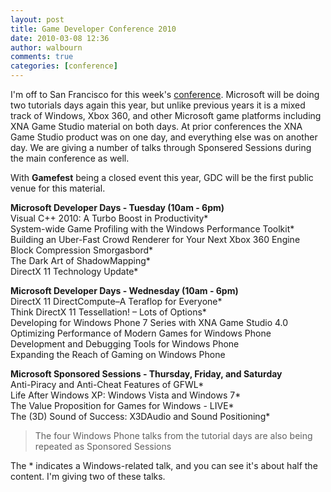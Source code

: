 ```yaml
---
layout: post
title: Game Developer Conference 2010
date: 2010-03-08 12:36
author: walbourn
comments: true
categories: [conference]
---
```

I'm off to San Francisco for this week's <a title=conference href="http://www.gdconf.com/" mce_href="http://www.gdconf.com/">conference</a>. Microsoft will be doing two tutorials days again this year, but unlike previous years it is a mixed track of Windows, Xbox 360, and other Microsoft game platforms including XNA Game Studio material on both days. At prior conferences the XNA Game Studio product was on one day, and everything else was on another day. We are giving a number of talks through Sponsered Sessions during the main conference as well.
<!--more-->

With **Gamefest** being a closed event this year, GDC will be the first public venue for this material.

<strong>Microsoft Developer Days - Tuesday (10am - 6pm)</strong>  
Visual C++ 2010: A Turbo Boost in Productivity*  
System-wide Game Profiling with the Windows Performance Toolkit*  
Building an Uber-Fast Crowd Renderer for Your Next Xbox 360 Engine  
Block Compression Smorgasbord*  
The Dark Art of ShadowMapping*  
DirectX 11 Technology Update*

<strong>Microsoft Developer Days - Wednesday (10am - 6pm)</strong>  
DirectX 11 DirectCompute–A Teraflop for Everyone*  
Think DirectX 11 Tessellation! – Lots of Options*  
Developing for Windows Phone 7 Series with XNA Game Studio 4.0  
Optimizing Performance of Modern Games for Windows Phone  
Development and Debugging Tools for Windows Phone  
Expanding the Reach of Gaming on Windows Phone

<strong>Microsoft Sponsored Sessions - Thursday, Friday, and Saturday</strong>  
Anti-Piracy and Anti-Cheat Features of GFWL*  
Life After Windows XP: Windows Vista and Windows 7*  
The Value Proposition for Games for Windows - LIVE*  
The (3D) Sound of Success: X3DAudio and Sound Positioning*

> The four Windows Phone talks from the tutorial days are also being repeated as Sponsored Sessions

The * indicates a Windows-related talk, and you can see it's about half the content. I'm giving two of these talks.
